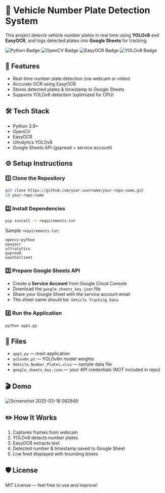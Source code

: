 
# 🚗 Vehicle Number Plate Detection System

This project detects vehicle number plates in real time using **YOLOv8** and **EasyOCR**, and logs detected plates into **Google Sheets** for tracking.

<img src="https://img.shields.io/badge/Python-3.9%2B-blue" alt="Python Badge"> <img src="https://img.shields.io/badge/OpenCV-4.x-green" alt="OpenCV Badge"> <img src="https://img.shields.io/badge/EasyOCR-%3E%3D1.6.2-brightgreen" alt="EasyOCR Badge"> <img src="https://img.shields.io/badge/YOLOv8-ultralytics-red" alt="YOLOv8 Badge">

## 🎥 Features
- Real-time number plate detection (via webcam or video)
- Accurate OCR using EasyOCR
- Stores detected plates & timestamp to Google Sheets
- Supports YOLOv8 detection (optimized for CPU)

## 🛠️ Tech Stack
- Python 3.9+
- OpenCV
- EasyOCR
- Ultralytics YOLOv8
- Google Sheets API (gspread + service account)

## ⚙️ Setup Instructions

### 1️⃣ Clone the Repository
```bash
git clone https://github.com/your-username/your-repo-name.git
cd your-repo-name
```

### 2️⃣ Install Dependencies
```bash
pip install -r requirements.txt
```
Sample `requirements.txt`:
```
opencv-python
easyocr
ultralytics
gspread
oauth2client
```

### 3️⃣ Prepare Google Sheets API
- Create a **Service Account** from Google Cloud Console
- Download the `google_sheets_key.json` file
- Share your Google Sheet with the service account email
- The sheet name should be: `Vehicle Tracking Data`

### 4️⃣ Run the Application
```bash
python app1.py
```

## 📄 Files
- `app1.py` — main application
- `yolov8n.pt` — YOLOv8n model weights
- `Vehicle_Number_Plates.xlsx` — sample data file
- `google_sheets_key.json` — your API credentials (NOT included in repo)

## 🎬 Demo
![Screenshot 2025-03-16 082949](https://github.com/user-attachments/assets/2ce8e2fe-fae0-4096-932d-55feff92c27f)


## ✏️ How It Works
1. Captures frames from webcam
2. YOLOv8 detects number plates
3. EasyOCR extracts text
4. Detected number & timestamp saved to Google Sheet
5. Live feed displayed with bounding boxes

## 🛡️ License
MIT License — feel free to use and improve!
